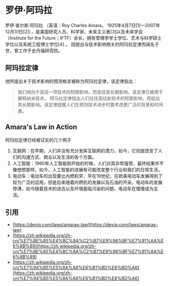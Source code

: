 # 罗伊·阿玛拉
罗伊·查尔斯·阿玛拉 （英语：Roy Charles Amara， 1925年4月7日[1]—2007年12月31日[2]），是美国研究人员、科学家、未来主义者[3]以及未来学会（Institute for the Future；IFTF）会长，拥有管理学学士学位、艺术与科学硕士学位以及系统工程博士学位[4] 。
因提出与技术影响相关的阿玛拉定律而闻名于世，曾工作于史丹福研究院。
## 阿玛拉定律
他所提出关于技术影响的预测格言被称为阿玛拉定律，该定律指出：
> 我们倾向于高估一项技术的短期影响，而低估其长期影响。该定律已被用于解释纳米技术。
阿马拉定律指出人们往往高估新技术的短期影响，而低估其长期影响。该定律提醒人们在预测技术进步时要考虑更广泛的背景和时间表。
## Amara's Law in Action
阿玛拉定律已经被证实的几个例子 
1. 互联网：在早期，人们并没有充分发挥互联网的潜力，如今，它彻底改变了人们的沟通方式、商业以及生活的各个方面。
2. 人工智能：1960年人工智能刚开始的时候，人们对其非常憧憬，最终结果并不像想想那样，如今，人工智能的进展有可能改变整个行业和我们的日常生活。
3. 电动车：电动车的出现要比内燃机早，早在19世纪，在欧美电动车发展得到了较为广泛的运用，但是后来随着内燃机的发展以及石油的开采，电动车的发展停滞，如今随着技术的进去以及环境面临污染的问题，电动车在慢慢成为主流。

## 引用
- [https://deviq.com/laws/amaras-law](https://deviq.com/laws/amaras-law)
- [https://zh.wikipedia.org/zh-cn/%E7%BE%85%E4%BC%8A%C2%B7%E9%98%BF%E7%91%AA%E6%8B%89](https://zh.wikipedia.org/zh-cn/%E7%BE%85%E4%BC%8A%C2%B7%E9%98%BF%E7%91%AA%E6%8B%89)
- [https://zh.wikipedia.org/zh-cn/%E7%94%B5%E5%8A%A8%E6%B1%BD%E8%BD%A6](https://zh.wikipedia.org/zh-cn/%E7%94%B5%E5%8A%A8%E6%B1%BD%E8%BD%A6)

